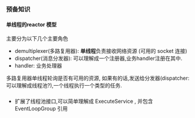 ### 预备知识

#### 单线程的reactor 模型
 
主要分为以下几个主要角色
- demultiplexer(多路复用器): **单线程**负责接收网络资源 (可用的 socket 连接)
- dispatcher(消息分发器):  可以理解成一个注册器,业务handler注册在其中.
- handler:  业务处理器

 多路复用器单线程轮询是否有可用的资源, 如果有的话,发送给分发器(dispatcher:可以理解成线程池?),一个线程执行一个类型的任务. 


> 

### 
- 扩展了线程池接口,可以简单理解成 ExecuteService , 并包含EventLoopGroup 引用 


